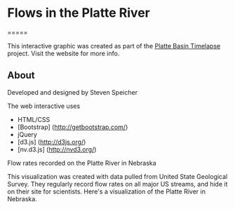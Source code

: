 # Flows in the Platte River
=====

This interactive graphic was created as part of the [Platte Basin Timelapse](http://www.plattebasintimelapse.com) project. Visit the website for more info.

## About

Developed and designed by Steven Speicher

The web interactive uses
* HTML/CSS
* [Bootstrap] (http://getbootstrap.com/)
* jQuery
* [d3.js] (http://d3js.org/)
* [nv.d3.js] (http://nvd3.org/)

Flow rates recorded on the Platte River in Nebraska

This visualization was created with data pulled from United State Geological Survey. 
They regularly record flow rates on all major US streams, and hide it on their site for scientists.
Here's a visualization of the Platte River in Nebraska.
